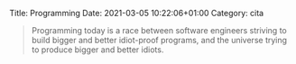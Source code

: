 Title: Programming
Date: 2021-03-05 10:22:06+01:00
Category: cita

> Programming today is a race between software engineers striving to build bigger and better idiot-proof programs, and the universe trying to produce bigger and better idiots.



